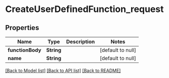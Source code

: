 # CreateUserDefinedFunction_request
## Properties

| Name | Type | Description | Notes |
|------------ | ------------- | ------------- | -------------|
| **functionBody** | **String** |  | [default to null] |
| **name** | **String** |  | [default to null] |

[[Back to Model list]](../README.md#documentation-for-models) [[Back to API list]](../README.md#documentation-for-api-endpoints) [[Back to README]](../README.md)


